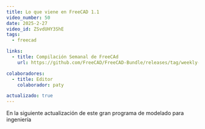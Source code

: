 ```yaml
---
title: Lo que viene en FreeCAD 1.1
video_number: 50
date: 2025-2-27
video_id: ZSvdUHY3ShE
tags:
  - freecad

links:
  - title: Compilación Semanal de FreeCAd
    url: https://github.com/FreeCAD/FreeCAD-Bundle/releases/tag/weekly-builds

colaboradores:
  - title: Editor
    colaborador: paty

actualizado: true
---
```


En la siguiente actualización de este gran programa de modelado para ingeniería
